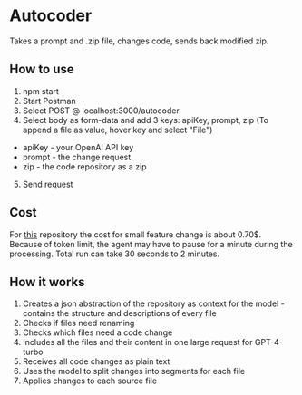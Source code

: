 # Autocoder

Takes a prompt and .zip file, changes code, sends back modified zip.

## How to use

1. npm start
2. Start Postman
3. Select POST @ localhost:3000/autocoder
4. Select body as form-data and add 3 keys: apiKey, prompt, zip (To append a file as value, hover key and select "File")
- apiKey - your OpenAI API key
- prompt - the change request
- zip - the code repository as a zip
5. Send request

## Cost

For [this](https://github.com/janv93/large-trading-api) repository the cost for small feature change is about 0.70$.\
Because of token limit, the agent may have to pause for a minute during the processing. Total run can take 30 seconds to 2 minutes.

## How it works

1. Creates a json abstraction of the repository as context for the model - contains the structure and descriptions of every file
2. Checks if files need renaming
3. Checks which files need a code change
4. Includes all the files and their content in one large request for GPT-4-turbo
5. Receives all code changes as plain text
6. Uses the model to split changes into segments for each file
7. Applies changes to each source file
